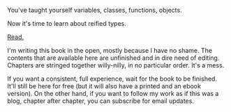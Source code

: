 <!-- Main graphic idea: a comic illustration of a person lifting weighs, with things like 'reified types' written on them. Maybe use a Czech comic artist?
  
  - http://www.kkh-tapir.cz/nasi-kresliri/tobischova-monika/
  - http://www.kkh-tapir.cz/nasi-kresliri/pavel-pata-talas/
  - http://www.kkh-tapir.cz/nasi-kresliri/vomacka-miroslav/
  - http://www.kkh-tapir.cz/nasi-kresliri/mirek-vostry/
 
  -->

<p class="switcher-line-1">You've taught yourself variables, classes, functions, objects.</p>

<p class="switcher-line-2">Now it's time to learn about <span id="switcher">reified types.</span></p>

<p class="start-here">
  <!--<a href="start-here.html">Start here.</a>-->
  <a href="contents.html">Read.</a>
</p>

I'm writing this book in the open, mostly because I have no shame. The contents that are available here are <span class="highlight">unfinished and in dire need of editing</span>. Chapters are stringed together willy-nilly, in no particular order. It's a mess.

If you want a consistent, full experience, wait for the book to be finished. It'll still be here for free (but it will also have a printed and an ebook version). On the other hand, if you want to follow my work as if this was a blog, chapter after chapter, you can subscribe for email updates.
